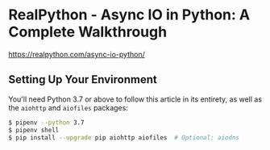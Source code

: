 # RealPython - Async IO in Python: A Complete Walkthrough

https://realpython.com/async-io-python/

## Setting Up Your Environment

You'll need Python 3.7 or above to follow this article in its entirety, as well as the `aiohttp` and `aiofiles` packages:

```bash
$ pipenv --python 3.7
$ pipenv shell
$ pip install --upgrade pip aiohttp aiofiles  # Optional: aiodns
```
